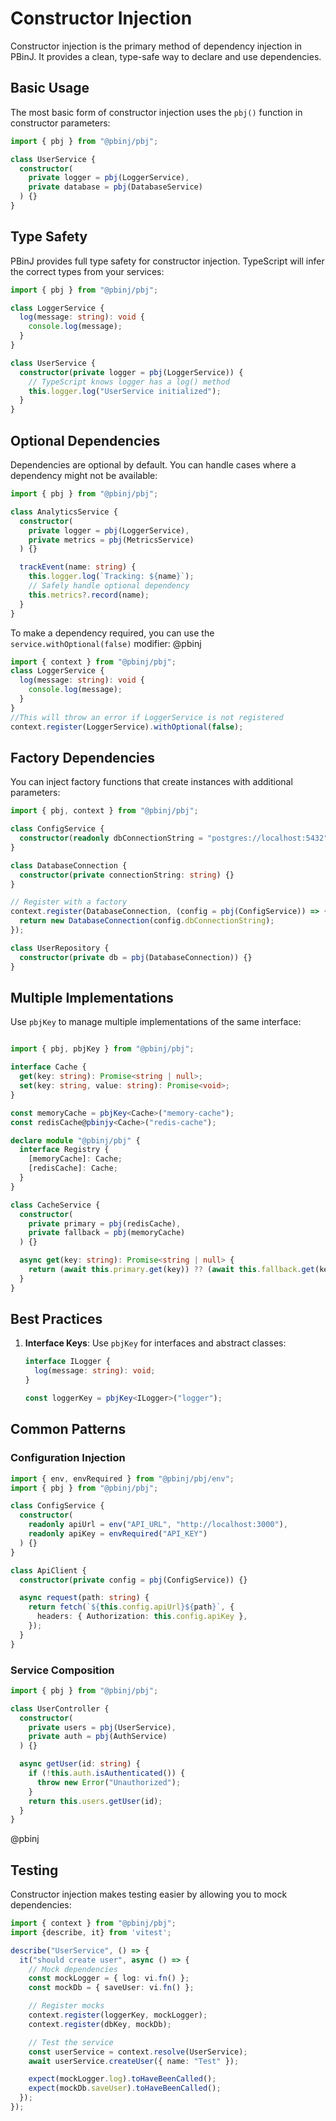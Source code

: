 # Constructor Injection

Constructor injection is the primary method of dependency injection in PBinJ. It provides a clean, type-safe way to declare and use dependencies.

## Basic Usage

The most basic form of constructor injection uses the `pbj()` function in constructor parameters:

```typescript
import { pbj } from "@pbinj/pbj";

class UserService {
  constructor(
    private logger = pbj(LoggerService),
    private database = pbj(DatabaseService)
  ) {}
}
```

## Type Safety

PBinJ provides full type safety for constructor injection. TypeScript will infer the correct types from your services:

```typescript
import { pbj } from "@pbinj/pbj";

class LoggerService {
  log(message: string): void {
    console.log(message);
  }
}

class UserService {
  constructor(private logger = pbj(LoggerService)) {
    // TypeScript knows logger has a log() method
    this.logger.log("UserService initialized");
  }
}
```

## Optional Dependencies

Dependencies are optional by default. You can handle cases where a dependency might not be available:

```typescript
import { pbj } from "@pbinj/pbj";

class AnalyticsService {
  constructor(
    private logger = pbj(LoggerService),
    private metrics = pbj(MetricsService)
  ) {}

  trackEvent(name: string) {
    this.logger.log(`Tracking: ${name}`);
    // Safely handle optional dependency
    this.metrics?.record(name);
  }
}
```

To make a dependency required, you can use the `service.withOptional(false)` modifier:
@pbinj

```typescript
import { context } from "@pbinj/pbj";
class LoggerService {
  log(message: string): void {
    console.log(message);
  }
}
//This will throw an error if LoggerService is not registered
context.register(LoggerService).withOptional(false);
```

## Factory Dependencies

You can inject factory functions that create instances with additional parameters:

```typescript
import { pbj, context } from "@pbinj/pbj";

class ConfigService {
  constructor(readonly dbConnectionString = "postgres://localhost:5432") {}
}

class DatabaseConnection {
  constructor(private connectionString: string) {}
}

// Register with a factory
context.register(DatabaseConnection, (config = pbj(ConfigService)) => {
  return new DatabaseConnection(config.dbConnectionString);
});

class UserRepository {
  constructor(private db = pbj(DatabaseConnection)) {}
}
```

## Multiple Implementations

Use `pbjKey` to manage multiple implementations of the same interface:

```typescript

import { pbj, pbjKey } from "@pbinj/pbj";

interface Cache {
  get(key: string): Promise<string | null>;
  set(key: string, value: string): Promise<void>;
}

const memoryCache = pbjKey<Cache>("memory-cache");
const redisCache@pbinjy<Cache>("redis-cache");

declare module "@pbinj/pbj" {
  interface Registry {
    [memoryCache]: Cache;
    [redisCache]: Cache;
  }
}

class CacheService {
  constructor(
    private primary = pbj(redisCache),
    private fallback = pbj(memoryCache)
  ) {}

  async get(key: string): Promise<string | null> {
    return (await this.primary.get(key)) ?? (await this.fallback.get(key));
  }
}
```

## Best Practices

1. **Interface Keys**: Use `pbjKey` for interfaces and abstract classes:

   ```typescript
   interface ILogger {
     log(message: string): void;
   }

   const loggerKey = pbjKey<ILogger>("logger");
   ```


## Common Patterns

### Configuration Injection

```typescript
import { env, envRequired } from "@pbinj/pbj/env";
import { pbj } from "@pbinj/pbj";

class ConfigService {
  constructor(
    readonly apiUrl = env("API_URL", "http://localhost:3000"),
    readonly apiKey = envRequired("API_KEY")
  ) {}
}

class ApiClient {
  constructor(private config = pbj(ConfigService)) {}

  async request(path: string) {
    return fetch(`${this.config.apiUrl}${path}`, {
      headers: { Authorization: this.config.apiKey },
    });
  }
}
```

### Service Composition

```typescript
import { pbj } from "@pbinj/pbj";

class UserController {
  constructor(
    private users = pbj(UserService),
    private auth = pbj(AuthService)
  ) {}

  async getUser(id: string) {
    if (!this.auth.isAuthenticated()) {
      throw new Error("Unauthorized");
    }
    return this.users.getUser(id);
  }
}
```

@pbinj

## Testing

Constructor injection makes testing easier by allowing you to mock dependencies:

```typescript
import { context } from "@pbinj/pbj";
import {describe, it} from 'vitest';

describe("UserService", () => {
  it("should create user", async () => {
    // Mock dependencies
    const mockLogger = { log: vi.fn() };
    const mockDb = { saveUser: vi.fn() };

    // Register mocks
    context.register(loggerKey, mockLogger);
    context.register(dbKey, mockDb);

    // Test the service
    const userService = context.resolve(UserService);
    await userService.createUser({ name: "Test" });

    expect(mockLogger.log).toHaveBeenCalled();
    expect(mockDb.saveUser).toHaveBeenCalled();
  });
});

```